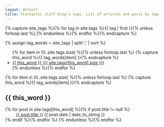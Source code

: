```yaml
---
layout: default
title: Stochastic stuff blog's tags. List of articles and posts by tags.
---
```


<!-- Get the tag name for every tag on the site and set them
to the `site_tags` variable. -->
{% capture site_tags %}{% for tag in site.tags %}{{ tag | first }}{% unless forloop.last %},{% endunless %}{% endfor %}{% endcapture %}

<!-- `tag_words` is a sorted array of the tag names. -->
{% assign tag_words = site_tags | split:',' | sort %}

<!-- Build the Page -->

<!-- List of all tags -->
<ul class="tags">
  {% for item in (0..site.tags.size) %}{% unless forloop.last %}
    {% capture this_word %}{{ tag_words[item] }}{% endcapture %}
    <li>
      <a href="#{{ this_word | slugify }}" class="tag">{{ this_word }}
        <span>({{ site.tags[this_word].size }})</span>
      </a>
    </li>
  {% endunless %}{% endfor %}
</ul>

<!-- Posts by Tag -->
<div>
  {% for item in (0..site.tags.size) %}{% unless forloop.last %}
    {% capture this_word %}{{ tag_words[item] }}{% endcapture %}
    <h2 id="{{ this_word | slugify }}">{{ this_word }}</h2>
    {% for post in site.tags[this_word] %}{% if post.title != null %}
      <div>
        <span class="left">
          <a href="{{ post.url |prepend:site.baseurl }}">{{ post.title }}</a>
        </span>
        <span class="right">
          {{ post.date | date_to_string }}
        </span>
      </div>
      <div class="clearflix"></div>
    {% endif %}{% endfor %}
  {% endunless %}{% endfor %}
</div>
